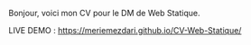 Bonjour, voici mon CV pour le DM de Web Statique.

LIVE DEMO : https://meriemezdari.github.io/CV-Web-Statique/




